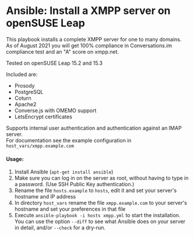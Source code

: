 # Ansible: Install a XMPP server on openSUSE Leap

This playbook installs a complete XMPP server for one to many domains.\
As of August 2021 you will get 100% compliance in Conversations.im compliance test and an "A" score on xmpp.net.

Tested on openSUSE Leap 15.2 and 15.3

Included are:
* Prosody
* PostgreSQL
* Coturn
* Apache2
* Converse.js with OMEMO support
* LetsEncrypt certificates

Supports internal user authentication and authentication against an IMAP server.\
For documentation see the example configuration in `host_vars/xmpp.example.com`

#### Usage:
1. Install Ansible (`apt-get install ansible`)
1. Make sure you can log in on the server as root, without having to type in a password. (Use SSH Public Key authentication.)
1. Rename the file `hosts.example` to `hosts`, edit it and set your server's hostname and IP address
1. In directory `host_vars` rename the file `xmpp.example.com` to your server's hostname and set your preferences in that file
1. Execute `ansible-playbook -i hosts xmpp.yml` to start the installation.\
You can use the option  `--diff` to see what Ansible does on your server in detail, and/or `--check` for a dry-run.
